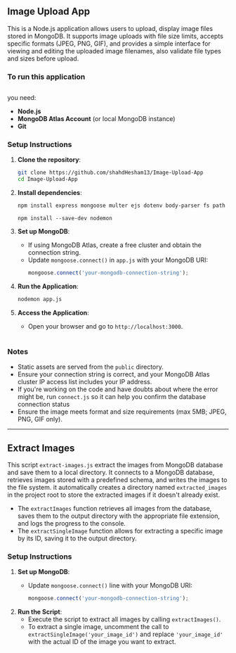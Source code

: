 ## Image Upload App

This is a Node.js application allows users to upload, display image files stored in MongoDB. It supports image uploads with file size limits, accepts specific formats (JPEG, PNG, GIF), and provides a simple interface for viewing and editing the uploaded image filenames, also validate file types and sizes before upload.



<h3> To run this application </h3>

##

you need:
- **Node.js**
- **MongoDB Atlas Account** (or local MongoDB instance)
- **Git**

### Setup Instructions

1. **Clone the repository**:
   ```bash
   git clone https://github.com/shahdHesham13/Image-Upload-App
   cd Image-Upload-App
   ```

2. **Install dependencies**:
   ```bash
   npm install express mongoose multer ejs dotenv body-parser fs path
   ```
    ```
    npm install --save-dev nodemon
    ```

3. **Set up MongoDB**:
   - If using MongoDB Atlas, create a free cluster and obtain the connection string.
   - Update `mongoose.connect()` in `app.js` with your MongoDB URI:
     ```javascript
     mongoose.connect('your-mongodb-connection-string');
     ```

4. **Run the Application**:
   ```bash
   nodemon app.js
   ```

5. **Access the Application**:
   - Open your browser and go to `http://localhost:3000`.


#
###  Notes
- Static assets are served from the `public` directory.
- Ensure your connection string is correct, and your MongoDB Atlas cluster IP access list includes your IP address.
- If you're working on the code and have doubts about where the error might be, run `connect.js` so it can help you confirm the database connection status
- Ensure the image meets format and size requirements (max 5MB; JPEG, PNG, GIF only).



---

## Extract Images

This script `extract-images.js` extract the images from MongoDB database and save them to a local directory. It connects to a MongoDB database, retrieves images stored with a predefined schema, and writes the images to the file system. it automatically creates a directory named `extracted_images` in the project root to store the extracted images if it doesn't already exist. 
<br>
- The `extractImages` function retrieves all images from the database, saves them to the output directory with the appropriate file extension, and logs the progress to the console.
- The `extractSingleImage` function allows for extracting a specific image by its ID, saving it to the output directory.




###  Setup Instructions
1. **Set up MongoDB**:
   - Update `mongoose.connect()` line with your MongoDB URI:
    
     ```javascript
     mongoose.connect('your-mongodb-connection-string');
     ```
2. **Run the Script**: 
   - Execute the script to extract all images by calling `extractImages()`. 
   - To extract a single image, uncomment the call to `extractSingleImage('your_image_id')` and replace `'your_image_id'` with the actual ID of the image you want to extract.




